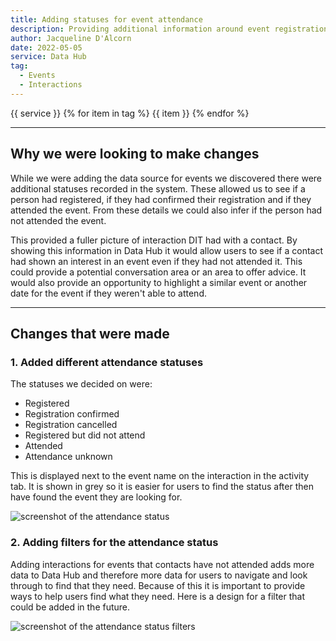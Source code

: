 ```yaml
---
title: Adding statuses for event attendance  
description: Providing additional information around event registration and attendance so users in contact with Companies have a fuller picture of the contact's interest.
author: Jacqueline D'Alcorn
date: 2022-05-05
service: Data Hub
tag:
  - Events
  - Interactions
---
```


<span class="govuk-body govuk-!-margin-bottom-9">
  <span class="govuk-tag">{{ service }}</span>
  {% for item in tag %}
    <span class="govuk-tag govuk-tag--grey govuk-!-margin-top-1">{{ item }}</span>
  {% endfor %}
</span>

***
## Why we were looking to make changes
While we were adding the data source for events we discovered there were additional statuses recorded in the system. These allowed us to see if a person had registered, if they had confirmed their registration and if they attended the event. From these details we could also infer if the person had not attended the event.

This provided a fuller picture of interaction DIT had with a contact. By showing this information in Data Hub it would allow users to see if a contact had shown an interest in an event even if they had not attended it. This could provide a potential conversation area or an area to offer advice. It would also provide an opportunity to highlight a similar event or another date for the event if they weren't able to attend.

***
## Changes that were made
### 1. Added different attendance statuses
The statuses we decided on were:
* Registered
* Registration confirmed
* Registration cancelled
* Registered but did not attend
* Attended
* Attendance unknown

This is displayed next to the event name on the interaction in the activity tab. It is shown in grey so it is easier for users to find the status after then have found the event they are looking for.

![screenshot of the attendance status](attendance--status.png)

### 2. Adding filters for the attendance status
Adding interactions for events that contacts have not attended adds more data to Data Hub and therefore more data for users to navigate and look through to find that they need. Because of this it is important to provide ways to help users find what they need. Here is a design for a filter that could be added in the future.  

![screenshot of the attendance status filters](attendance--status-filters.png)
